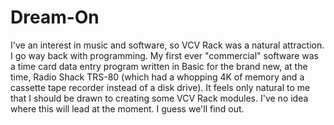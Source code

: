 # Dream-On

I've an interest in music and software, so VCV Rack was a natural attraction. I go way back with programming. My first ever "commercial" software was a time card data entry program written in Basic for the brand new, at the time, Radio Shack TRS-80 (which had a whopping 4K of memory and a cassette tape recorder instead of a disk drive). It feels only natural to me that I should be drawn to creating some VCV Rack modules. I've no idea where this will lead at the moment. I guess we'll find out.

